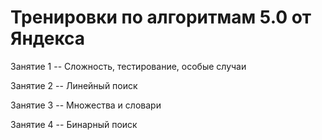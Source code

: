 # Тренировки по алгоритмам 5.0 от Яндекса

Занятие 1 -- Сложность, тестирование, особые случаи

Занятие 2 -- Линейный поиск

Занятие 3 -- Множества и словари

Занятие 4 -- Бинарный поиск